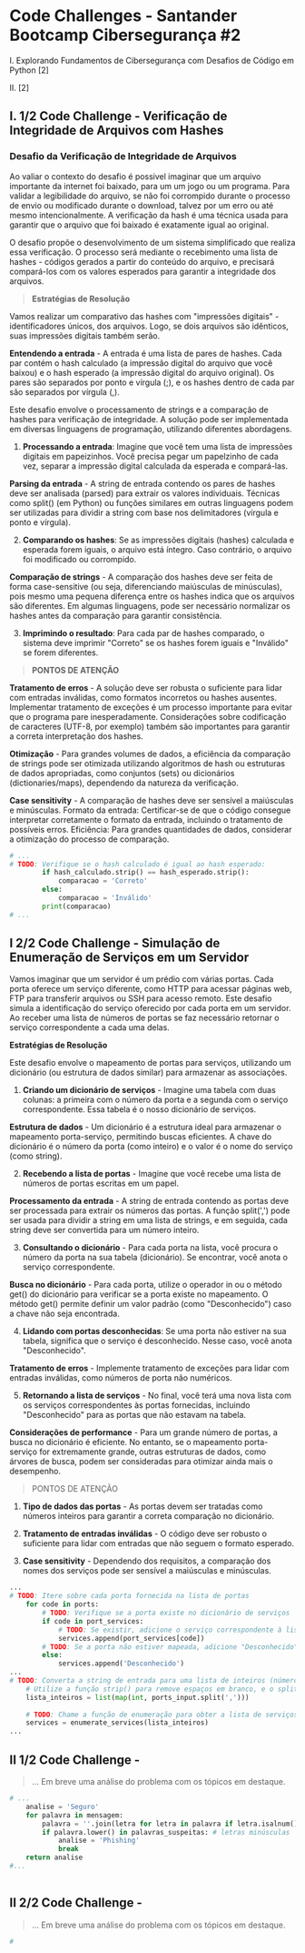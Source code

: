 # Code Challenges - Santander Bootcamp Cibersegurança #2

I. Explorando Fundamentos de Cibersegurança com Desafios de Código em Python [2]

II. [2]

## I.	1/2 Code Challenge - Verificação de Integridade de Arquivos com Hashes

###  Desafio da Verificação de Integridade de Arquivos

Ao valiar o contexto do desafio é possivel imaginar que um arquivo importante da internet foi baixado, para um um jogo ou um programa. Para validar a legibilidade do arquivo, se não foi corrompido durante o processo de envio ou modificado durante o download, talvez por um erro ou até mesmo intencionalmente. A verificação da hash é uma técnica usada para garantir que o arquivo que foi baixado é exatamente igual ao original.

O desafio propõe o desenvolvimento de um sistema simplificado que realiza essa verificação. O processo será mediante o recebimento uma lista de hashes - códigos gerados a partir do conteúdo do arquivo, e precisará compará-los com os valores esperados para garantir a integridade dos arquivos.

> **Estratégias de Resolução**

Vamos realizar um comparativo das hashes com "impressões digitais" - identificadores únicos, dos arquivos. Logo, se dois arquivos são idênticos, suas impressões digitais também serão.

**Entendendo a entrada** - A entrada é uma lista de pares de hashes. Cada par contém o hash calculado (a impressão digital do arquivo que você baixou) e o hash esperado (a impressão digital do arquivo original). Os pares são separados por ponto e vírgula (;), e os hashes dentro de cada par são separados por vírgula (,).

Este desafio envolve o processamento de strings e a comparação de hashes para verificação de integridade.  A solução pode ser implementada em diversas linguagens de programação, utilizando diferentes abordagens.

1. **Processando a entrada**: Imagine que você tem uma lista de impressões digitais em papeizinhos. Você precisa pegar um papelzinho de cada vez, separar a impressão digital calculada da esperada e compará-las.

**Parsing da entrada** - A string de entrada contendo os pares de hashes deve ser analisada (parsed) para extrair os valores individuais.  Técnicas como split() (em Python) ou funções similares em outras linguagens podem ser utilizadas para dividir a string com base nos delimitadores (vírgula e ponto e vírgula).

2. **Comparando os hashes**:  Se as impressões digitais (hashes) calculada e esperada forem iguais, o arquivo está íntegro.  Caso contrário, o arquivo foi modificado ou corrompido.

**Comparação de strings** -  A comparação dos hashes deve ser feita de forma case-sensitive (ou seja, diferenciando maiúsculas de minúsculas), pois mesmo uma pequena diferença entre os hashes indica que os arquivos são diferentes.  Em algumas linguagens, pode ser necessário normalizar os hashes antes da comparação para garantir consistência.

3. **Imprimindo o resultado**: Para cada par de hashes comparado, o sistema deve imprimir "Correto" se os hashes forem iguais e "Inválido" se forem diferentes.

> **PONTOS DE ATENÇÃO**

**Tratamento de erros** -  A solução deve ser robusta o suficiente para lidar com entradas inválidas, como formatos incorretos ou hashes ausentes. Implementar tratamento de exceções é um processo importante para evitar que o programa pare inesperadamente. Considerações sobre codificação de caracteres (UTF-8, por exemplo) também são importantes para garantir a correta interpretação dos hashes.

**Otimização** -  Para grandes volumes de dados, a eficiência da comparação de strings pode ser otimizada utilizando algoritmos de hash ou estruturas de dados apropriadas, como conjuntos (sets) ou dicionários (dictionaries/maps), dependendo da natureza da verificação.

**Case sensitivity** - A comparação de hashes deve ser sensível a maiúsculas e minúsculas.
Formato da entrada: Certificar-se de que o código consegue interpretar corretamente o formato da entrada, incluindo o tratamento de possíveis erros.
Eficiência:  Para grandes quantidades de dados, considerar a otimização do processo de comparação.

```py
# ...
# TODO: Verifique se o hash calculado é igual ao hash esperado:
        if hash_calculado.strip() == hash_esperado.strip():
            comparacao = 'Correto'
        else:
            comparacao = 'Inválido'
        print(comparacao)
# ...
```

## I	2/2 Code Challenge - Simulação de Enumeração de Serviços em um Servidor

Vamos imaginar que um servidor é um prédio com várias portas. Cada porta oferece um serviço diferente, como HTTP para acessar páginas web, FTP para transferir arquivos ou SSH para acesso remoto. Este desafio simula a identificação do serviço oferecido por cada porta em um servidor. Ao receber uma lista de números de portas se faz necessário retornar o serviço correspondente a cada uma delas.

**Estratégias de Resolução**

Este desafio envolve o mapeamento de portas para serviços, utilizando um dicionário (ou estrutura de dados similar) para armazenar as associações.

1. **Criando um dicionário de serviços** - Imagine uma tabela com duas colunas: a primeira com o número da porta e a segunda com o serviço correspondente.  Essa tabela é o nosso dicionário de serviços.

**Estrutura de dados** - Um dicionário é a estrutura ideal para armazenar o mapeamento porta-serviço, permitindo buscas eficientes.  A chave do dicionário é o número da porta (como inteiro) e o valor é o nome do serviço (como string).

2. **Recebendo a lista de portas** - Imagine que você recebe uma lista de números de portas escritas em um papel.

**Processamento da entrada** - A string de entrada contendo as portas deve ser processada para extrair os números das portas.  A função split(',') pode ser usada para dividir a string em uma lista de strings, e em seguida, cada string deve ser convertida para um número inteiro.

3. **Consultando o dicionário** - Para cada porta na lista, você procura o número da porta na sua tabela (dicionário). Se encontrar, você anota o serviço correspondente.

**Busca no dicionário** -  Para cada porta, utilize o operador in ou o método get() do dicionário para verificar se a porta existe no mapeamento.  O método get() permite definir um valor padrão (como "Desconhecido") caso a chave não seja encontrada.

4. **Lidando com portas desconhecidas**: Se uma porta não estiver na sua tabela, significa que o serviço é desconhecido. Nesse caso, você anota "Desconhecido".

**Tratamento de erros** - Implemente tratamento de exceções para lidar com entradas inválidas, como números de porta não numéricos.

5. **Retornando a lista de serviços** -  No final, você terá uma nova lista com os serviços correspondentes às portas fornecidas, incluindo "Desconhecido" para as portas que não estavam na tabela.

**Considerações de performance** - Para um grande número de portas, a busca no dicionário é eficiente.  No entanto, se o mapeamento porta-serviço for extremamente grande, outras estruturas de dados, como árvores de busca, podem ser consideradas para otimizar ainda mais o desempenho.

> PONTOS DE ATENÇÃO

1. **Tipo de dados das portas** - As portas devem ser tratadas como números inteiros para garantir a correta comparação no dicionário.

2. **Tratamento de entradas inválidas** - O código deve ser robusto o suficiente para lidar com entradas que não seguem o formato esperado.

3. **Case sensitivity** - Dependendo dos requisitos, a comparação dos nomes dos serviços pode ser sensível a maiúsculas e minúsculas.

```py
...
# TODO: Itere sobre cada porta fornecida na lista de portas
    for code in ports:
        # TODO: Verifique se a porta existe no dicionário de serviços
        if code in port_services:
            # TODO: Se existir, adicione o serviço correspondente à lista de serviços
            services.append(port_services[code])
        # TODO: Se a porta não estiver mapeada, adicione "Desconhecido"
        else:    
            services.append('Desconhecido')
...
# TODO: Converta a string de entrada para uma lista de inteiros (números de portas)
    # Utilize a função strip() para remove espaços em branco, e o split() para separar por vírgula
    lista_inteiros = list(map(int, ports_input.split(',')))
    
    # TODO: Chame a função de enumeração para obter a lista de serviços correspondentes:
    services = enumerate_services(lista_inteiros)
...
```

## II	1/2 Code Challenge - 

> ... Em breve uma análise do problema com os tópicos em destaque.

```py
# ...
	analise = 'Seguro'
    for palavra in mensagem:
        palavra = ''.join(letra for letra in palavra if letra.isalnum()) # remover caracteres especiais
        if palavra.lower() in palavras_suspeitas: # letras minúsculas
            analise = 'Phishing'
            break
    return analise
#...
        
```

## II	2/2 Code Challenge -

> ... Em breve uma análise do problema com os tópicos em destaque.

```py
# 
```
